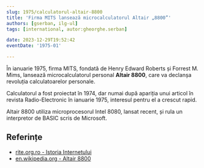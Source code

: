 ```yaml
---
slug: 1975/calculatorul-altair-8800
title: 'Firma MITS lansează microcalculatorul Altair „8800”'
authors: [gserban, ilg-ul]
tags: [international, autor:gheorghe.serban]

date: 2023-12-29T19:52:42
eventDate: '1975-01'

---
```


În ianuarie 1975, firma MITS, fondată de Henry Edward Roberts și
Forrest M. Mims, lansează microcalculatorul personal **Altair 8800**,
care va declanșa revoluția calculatoarelor personale.

<!-- truncate -->

Calculatorul a fost proiectat în 1974, dar numai după apariția unui
articol în revista Radio-Electronic în ianuarie 1975, interesul pentru
el a crescut rapid.

Altair 8800 utiliza microprocesorul Intel 8080, lansat recent, și rula
un interpretor de BASIC scris de Microsoft.

## Referințe

- [rite.org.ro - Istoria Internetului](https://rite.org.ro/istoria-internetului/)
- [en.wikipedia.org - Altair 8800](https://en.wikipedia.org/wiki/Altair_8800)
